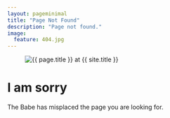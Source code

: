 ```yaml
---
layout: pageminimal
title: "Page Not Found"
description: "Page not found."
image:
  feature: 404.jpg
---  
```

<figure>
<img src="{{ site.url }}/images/hmfaysal-404.jpg" alt="{{ page.title }} at {{ site.title }}">
</figure>
<div class="text-center">
<h1>I am sorry</h1>
<p>The Babe has misplaced the page you are looking for.</p>
</div>
